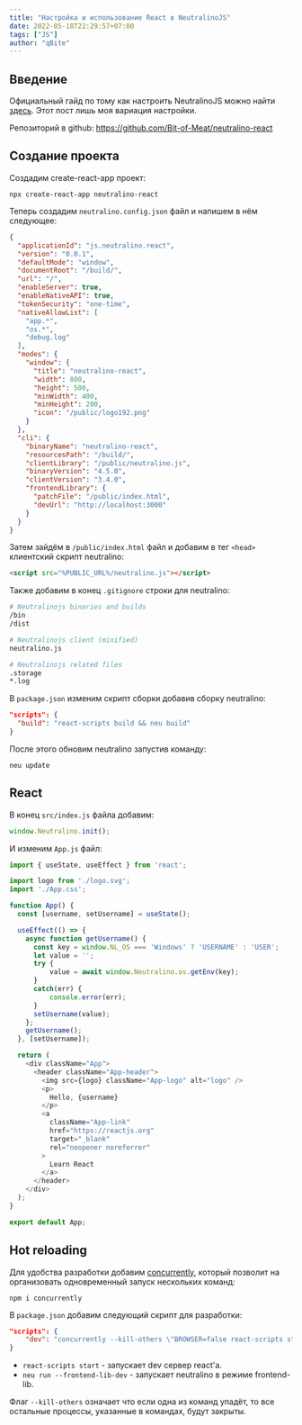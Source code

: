 ```yaml
---
title: "Настройка и использование React в NeutralinoJS"
date: 2022-05-18T22:29:57+07:00
tags: ["JS"]
author: "qBite"
---
```


## Введение
Официальный гайд по тому как настроить NeutralinoJS можно найти [здесь](https://neutralino.js.org/docs/how-to/use-a-frontend-library). Этот пост лишь моя вариация настройки.

Репозиторий в github: https://github.com/Bit-of-Meat/neutralino-react

## Создание проекта
Создадим create-react-app проект:
```
npx create-react-app neutralino-react
```
Теперь создадим ``neutralino.config.json`` файл и напишем в нём следующее:
```json
{
  "applicationId": "js.neutralino.react",
  "version": "0.0.1",
  "defaultMode": "window",
  "documentRoot": "/build/",
  "url": "/",
  "enableServer": true,
  "enableNativeAPI": true,
  "tokenSecurity": "one-time",
  "nativeAllowList": [
    "app.*",
    "os.*",
    "debug.log"
  ],
  "modes": {
    "window": {
      "title": "neutralino-react",
      "width": 800,
      "height": 500,
      "minWidth": 400,
      "minHeight": 200,
      "icon": "/public/logo192.png"
    }
  },
  "cli": {
    "binaryName": "neutralino-react",
    "resourcesPath": "/build/",
    "clientLibrary": "/public/neutralino.js",
    "binaryVersion": "4.5.0",
    "clientVersion": "3.4.0",
    "frontendLibrary": {
      "patchFile": "/public/index.html",
      "devUrl": "http://localhost:3000"
    }
  }
}
```
Затем зайдём в ``/public/index.html`` файл и добавим в тег ``<head>`` клиентский скрипт neutralino:
```html
<script src="%PUBLIC_URL%/neutralino.js"></script>
```

Также добавим в конец ``.gitignore`` строки для neutralino:
```bash
# Neutralinojs binaries and builds
/bin
/dist

# Neutralinojs client (minified)
neutralino.js

# Neutralinojs related files
.storage
*.log
```
В ``package.json`` изменим скрипт сборки добавив сборку neutralino:
```json
"scripts": {
  "build": "react-scripts build && neu build"
}
```
После этого обновим neutralino запустив команду:
```
neu update
```

## React

В конец ``src/index.js`` файла добавим:
```js
window.Neutralino.init();
```
И изменим ``App.js`` файл:
```js
import { useState, useEffect } from 'react';

import logo from './logo.svg';
import './App.css';

function App() {
  const [username, setUsername] = useState();

  useEffect(() => {
    async function getUsername() {
      const key = window.NL_OS === 'Windows' ? 'USERNAME' : 'USER';
      let value = '';
      try {
          value = await window.Neutralino.os.getEnv(key);
      }
      catch(err) {
          console.error(err);
      }
      setUsername(value);
    };
    getUsername();
  }, [setUsername]);

  return (
    <div className="App">
      <header className="App-header">
        <img src={logo} className="App-logo" alt="logo" />
        <p>
          Hello, {username}
        </p>
        <a
          className="App-link"
          href="https://reactjs.org"
          target="_blank"
          rel="noopener noreferrer"
        >
          Learn React
        </a>
      </header>
    </div>
  );
}

export default App;
```

## Hot reloading
Для удобства разработки добавим [concurrently](https://www.npmjs.com/package/concurrently), который позволит на организовать одновременный запуск нескольких команд:
```
npm i concurrently
```
В ``package.json`` добавим следующий скрипт для разработки:
```json
"scripts": {
    "dev": "concurrently --kill-others \"BROWSER=false react-scripts start\" \"neu run --frontend-lib-dev\""
}
```
* ``react-scripts start`` - запускает dev сервер react'а.
* ``neu run --frontend-lib-dev`` - запускает neutralino в режиме frontend-lib. 

Флаг ``--kill-others`` означает что если одна из команд упадёт, то все остальные процессы, указанные в командах, будут закрыты.
